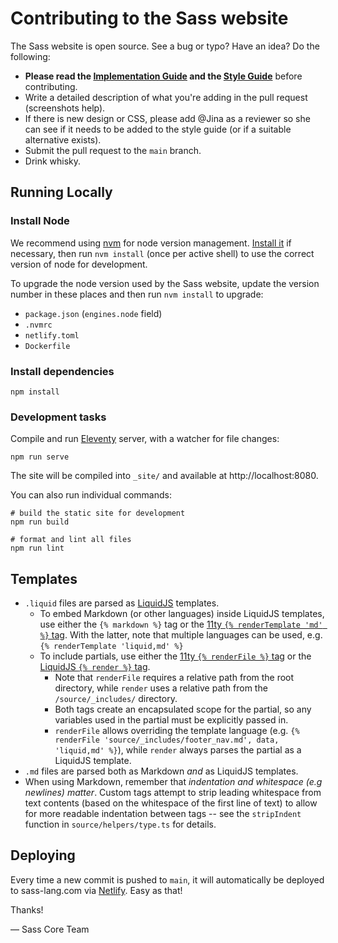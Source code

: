 # Contributing to the Sass website

The Sass website is open source. See a bug or typo? Have an idea? Do the
following:

- **Please read the [Implementation Guide][ig] and the [Style Guide][sg]**
  before contributing.
- Write a detailed description of what you're adding in the pull request
  (screenshots help).
- If there is new design or CSS, please add @Jina as a reviewer so she can see
  if it needs to be added to the style guide (or if a suitable alternative
  exists).
- Submit the pull request to the `main` branch.
- Drink whisky.

## Running Locally

### Install Node

We recommend using [nvm](https://github.com/nvm-sh/nvm) for node version
management. [Install it](https://github.com/nvm-sh/nvm#installation-and-update)
if necessary, then run `nvm install` (once per active shell) to use the correct
version of node for development.

To upgrade the node version used by the Sass website, update the version number
in these places and then run `nvm install` to upgrade:

- `package.json` (`engines.node` field)
- `.nvmrc`
- `netlify.toml`
- `Dockerfile`

### Install dependencies

```
npm install
```

### Development tasks

Compile and run [Eleventy](https://www.11ty.dev/) server, with a watcher for
file changes:

```
npm run serve
```

The site will be compiled into `_site/` and available at http://localhost:8080.

You can also run individual commands:

```
# build the static site for development
npm run build

# format and lint all files
npm run lint
```

## Templates

- `.liquid` files are parsed as [LiquidJS](https://liquidjs.com/) templates.
  - To embed Markdown (or other languages) inside LiquidJS templates, use either
    the `{% markdown %}` tag or the [11ty `{% renderTemplate 'md' %}`
    tag](https://www.11ty.dev/docs/plugins/render/#rendertemplate). With the
    latter, note that multiple languages can be used, e.g.
    `{% renderTemplate 'liquid,md' %}`
  - To include partials, use either the
    [11ty `{% renderFile %}` tag](https://www.11ty.dev/docs/plugins/render/#renderfile)
    or the [LiquidJS `{% render %}` tag](https://liquidjs.com/tags/render.html).
    - Note that `renderFile` requires a relative path from the root directory,
      while `render` uses a relative path from the `/source/_includes/`
      directory.
    - Both tags create an encapsulated scope for the partial, so any variables
      used in the partial must be explicitly passed in.
    - `renderFile` allows overriding the template language (e.g.
      `{% renderFile 'source/_includes/footer_nav.md', data, 'liquid,md' %}`),
      while `render` always parses the partial as a LiquidJS template.
- `.md` files are parsed both as Markdown _and_ as LiquidJS templates.
- When using Markdown, remember that _indentation and whitespace (e.g newlines)
  matter_. Custom tags attempt to strip leading whitespace from text contents
  (based on the whitespace of the first line of text) to allow for more readable
  indentation between tags -- see the `stripIndent` function in
  `source/helpers/type.ts` for details.

## Deploying

Every time a new commit is pushed to `main`, it will automatically be deployed
to sass-lang.com via [Netlify][]. Easy as that!

Thanks!

&mdash; Sass Core Team

[ig]: https://sass-lang.com/implementation
[sg]: https://sass-lang.com/styleguide
[Netlify]: https://www.netlify.com/
